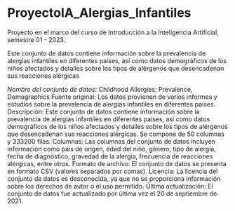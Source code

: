 # ProyectoIA_Alergias_Infantiles
Proyecto en el marco del curso de Introducción a la Inteligencia Artificial, semestre 01 - 2023.

Este conjunto de datos contiene información sobre la prevalencia de alergias infantiles en diferentes países, así como datos demográficos de los niños afectados y detalles sobre los tipos de alérgenos que desencadenan sus reacciones alérgicas

*Nombre del conjunto de datos:* Childhood Allergies: Prevalence, Demographics
Fuente original: Los datos provienen de varios informes y estudios sobre la prevalencia de alergias infantiles en diferentes países.
Descripción: Este conjunto de datos contiene información sobre la prevalencia de alergias infantiles en diferentes países, así como datos demográficos de los niños          afectados y detalles sobre los tipos de alérgenos que desencadenan sus reacciones alérgicas. Se compone de 50 columnas y 333200 filas.
Columnas: Las columnas del conjunto de datos incluyen información como país de origen, edad del niño, género, tipo de alergia, fecha de diagnóstico, gravedad de la        alergia, frecuencia de reacciones alérgicas, entre otros.
Formato de archivo: El conjunto de datos se presenta en formato CSV (valores separados por comas).
Licencia: La licencia del conjunto de datos es desconocida, ya que no se proporciona información sobre los derechos de autor o el uso permitido.
Última actualización: El conjunto de datos fue actualizado por última vez el 20 de septiembre de 2021.

